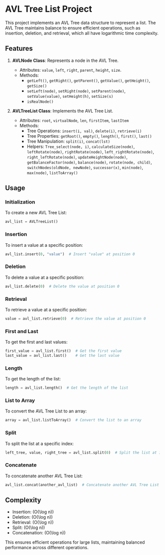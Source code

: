 # AVL Tree List Project

This project implements an AVL Tree data structure to represent a list. The AVL Tree maintains balance to ensure efficient operations, such as insertion, deletion, and retrieval, which all have logarithmic time complexity.

## Features

1. **AVLNode Class**: Represents a node in the AVL Tree.
    - Attributes: `value`, `left`, `right`, `parent`, `height`, `size`.
    - Methods: 
        - `getLeft()`, `getRight()`, `getParent()`, `getValue()`, `getHeight()`, `getSize()`
        - `setLeft(node)`, `setRight(node)`, `setParent(node)`, `setValue(value)`, `setHeight(h)`, `setSize(s)`
        - `isRealNode()`

2. **AVLTreeList Class**: Implements the AVL Tree List.
    - Attributes: `root`, `virtualNode`, `len`, `firstItem`, `lastItem`
    - Methods:
        - Tree Operations: `insert(i, val)`, `delete(i)`, `retrieve(i)`
        - Tree Properties: `getRoot()`, `empty()`, `length()`, `first()`, `last()`
        - Tree Manipulation: `split(i)`, `concat(lst)`
        - Helpers: `Tree_select(node, i)`, `calculateSize(node)`, `leftRotate(node)`, `rightRotate(node)`, `left_rightRotate(node)`, `right_leftRotate(node)`, `updateHeightNode(node)`, `getBalanceFactor(node)`, `balance(node)`, `rotate(node, child)`, `switchNodes(oldNode, newNode)`, `successor(x)`, `min(node)`, `max(node)`, `listToArray()`

## Usage

### Initialization

To create a new AVL Tree List:

```python
avl_list = AVLTreeList()
```

### Insertion

To insert a value at a specific position:

```python
avl_list.insert(0, "value")  # Insert "value" at position 0
```

### Deletion

To delete a value at a specific position:

```python
avl_list.delete(0)  # Delete the value at position 0
```

### Retrieval

To retrieve a value at a specific position:

```python
value = avl_list.retrieve(0)  # Retrieve the value at position 0
```

### First and Last

To get the first and last values:

```python
first_value = avl_list.first()  # Get the first value
last_value = avl_list.last()    # Get the last value
```

### Length

To get the length of the list:

```python
length = avl_list.length()  # Get the length of the list
```

### List to Array

To convert the AVL Tree List to an array:

```python
array = avl_list.listToArray()  # Convert the list to an array
```

### Split

To split the list at a specific index:

```python
left_tree, value, right_tree = avl_list.split(0)  # Split the list at index 0
```

### Concatenate

To concatenate another AVL Tree List:

```python
avl_list.concat(another_avl_list)  # Concatenate another AVL Tree List
```

## Complexity

- Insertion: \(O(\log n)\)
- Deletion: \(O(\log n)\)
- Retrieval: \(O(\log n)\)
- Split: \(O(\log n)\)
- Concatenation: \(O(\log n)\)

This ensures efficient operations for large lists, maintaining balanced performance across different operations.


